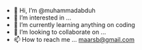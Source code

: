 - 👋 Hi, I’m @muhammadabduh
- 👀 I’m interested in ...
- 🌱 I’m currently learning anything on coding
- 💞️ I’m looking to collaborate on ...
- 📫 How to reach me ... maarsb@gmail.com

<!---
muhammadabduh/muhammadabduh is a ✨ special ✨ repository because its `README.md` (this file) appears on your GitHub profile.
You can click the Preview link to take a look at your changes.
--->
